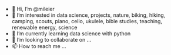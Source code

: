 - 👋 Hi, I’m @mileier
- 👀 I’m interested in data science, projects, nature, biking, hiking, camping, scouts, piano, cello, ukulele, bible studies, teaching, renewable energy, science
- 🌱 I’m currently learning data science with python
- 💞️ I’m looking to collaborate on ...
- 📫 How to reach me ...

<!---
mileier/mileier is a ✨ special ✨ repository because its `README.md` (this file) appears on your GitHub profile.
You can click the Preview link to take a look at your changes.
--->
